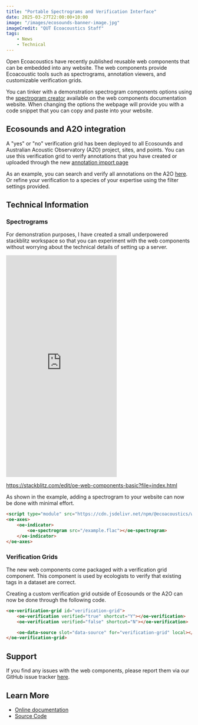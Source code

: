 ```yaml
---
title: "Portable Spectrograms and Verification Interface"
date: 2025-03-27T22:00:00+10:00
image: "/images/ecosounds-banner-image.jpg"
imageCredit: "QUT Ecoacoustics Staff"
tags:
    - News
    - Technical
---
```


Open Ecoacoustics have recently published reusable web components that can be
embedded into any website.
The web components provide Ecoacoustic tools such as spectrograms, annotation
viewers, and customizable verification grids.
<!--more-->

You can tinker with a demonstration spectrogram components options using the
[spectrogram creator](https://oe-web-components.netlify.app/spectrogram-creator/)
available on the web components documentation website.
When changing the options the webpage will provide you with a code snippet that
you can copy and paste into your website.

## Ecosounds and A2O integration

A "yes" or "no" verification grid has been deployed to all Ecosounds and
Australian Acoustic Observatory (A2O) project, sites, and points.
You can use this verification grid to verify annotations that you have created
or uploaded through the new
[annotation import page](https://www.ecosounds.org/batch_annotations)

As an example, you can search and verify all annotations on the A2O
[here](https://data.acousticobservatory.org/projects/1/annotations).
Or refine your verification to a species of your expertise using the filter
settings provided.

## Technical Information

### Spectrograms

For demonstration purposes, I have created a small underpowered stackblitz
workspace so that you can experiment with the web components without worrying
about the technical details of setting up a server.

<!--
    On mobile (or small) devices, an embedded stackblitz frame is not large
    enough to use effectively.
    Therefore, I remove the redundant space on mobile devices and only have the
    link to the stackblitz workspace.
-->
<iframe
    class="hide-on-mobile"
    src="https://stackblitz.com/edit/oe-web-components-basic?file=index.html"
    height="600"
    style="border-style: none;"
></iframe>

<https://stackblitz.com/edit/oe-web-components-basic?file=index.html>

As shown in the example, adding a spectrogram to your website can now be done
with minimal effort.

```html
<script type="module" src="https://cdn.jsdelivr.net/npm/@ecoacoustics/web-components/dist/components.js"></script>
<oe-axes>
    <oe-indicator>
        <oe-spectrogram src="/example.flac"></oe-spectrogram>
    </oe-indicator>
</oe-axes>
```

### Verification Grids

The new web components come packaged with a verification grid component.
This component is used by ecologists to verify that existing tags in a dataset
are correct.

Creating a custom verification grid outside of Ecosounds or the A2O can now be
done through the following code.

```html
<oe-verification-grid id="verification-grid">
    <oe-verification verified="true" shortcut="Y"></oe-verification>
    <oe-verification verified="false" shortcut="N"></oe-verification>

    <oe-data-source slot="data-source" for="verification-grid" local></oe-data-source>
</oe-verification-grid>
```

## Support

If you find any issues with the web components, please report them via our
GitHub issue tracker
[here](https://github.com/ecoacoustics/web-components/issues).

## Learn More

- [Online documentation](https://oe-web-components.netlify.app/)
- [Source Code](https://github.com/ecoacoustics/web-components)
